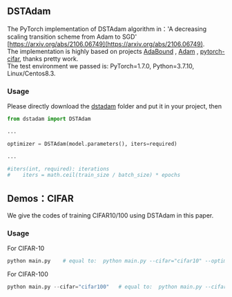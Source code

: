 ## DSTAdam

The PyTorch implementation of DSTAdam algorithm in：'A decreasing scaling transition scheme from Adam to SGD'
[https://arxiv.org/abs/2106.06749](https://arxiv.org/abs/2106.06749).  
The implementation is highly based on projects [AdaBound](https://github.com/Luolc/AdaBound) , [Adam](https://github.com/pytorch/pytorch/blob/v1.4.0/torch/optim/adam.py) , [pytorch-cifar](https://github.com/kuangliu/pytorch-cifar), thanks pretty work.  
The test environment we passed is: PyTorch=1.7.0, Python=3.7.10, Linux/Centos8.3.  

### Usage

Please directly download the [dstadam](https://github.com/kunzeng/DSTAdam/tree/main/dstadam) folder and put it in your project, then

```python
from dstadam import DSTAdam 

...

optimizer = DSTAdam(model.parameters(), iters=required)

...

#iters(int, required): iterations
#	 iters = math.ceil(train_size / batch_size) * epochs

```

## Demos：CIFAR
We give the codes of training CIFAR10/100 using DSTAdam in this paper.

### Usage
For CIFAR-10
```python
python main.py    # equal to:  python main.py --cifar="cifar10" --optimizer="DSTAdam" --model="resnet18" --lr=0.001 --coeff=1e-8 --up_lr=5 --low_lr=0.005

```

For CIFAR-100
```python
python main.py --cifar="cifar100"   # equal to:  python main.py --cifar="cifar10" --optimizer="DSTAdam" --model="resnet18" --lr=0.001 --coeff=1e-8 --up_lr=5 --low_lr=0.005

```



